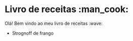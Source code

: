<h1>Livro de receitas :man_cook: </h1>
Olá! Bem vindo ao meu livro de receitas :wave:
<ul>
 
 <li> Strognoff de frango </li>
 
 </ul>
